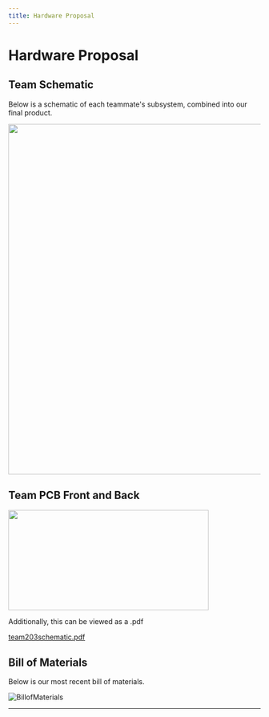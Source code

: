 ```yaml
---
title: Hardware Proposal
---
```


# Hardware Proposal

## Team Schematic
Below is a schematic of each teammate's subsystem, combined into our final product.

 <img src="https://user-images.githubusercontent.com/122824540/235548872-c151e3a7-c93a-46e8-9d67-03faaac35b3b.jpg" width="800" height="700">

## Team PCB Front and Back

 <img src="https://user-images.githubusercontent.com/122768743/235578660-0bc36884-c537-453a-9a09-46d7b3b1c7a5.jpg" width="400" height="200">

Additionally, this can be viewed as a .pdf

[team203schematic.pdf](https://github.com/EGR-314-Team-203/egr-314-team-203.github.io/files/11369396/team203schematic.pdf)


## Bill of Materials
Below is our most recent bill of materials.

![BillofMaterials](https://user-images.githubusercontent.com/102606124/221490742-905b1721-8120-4834-99f0-3e1cf9a256d8.png)

_ _ _
